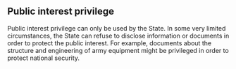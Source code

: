 ##  Public interest privilege

Public interest privilege can only be used by the State. In some very limited
circumstances, the State can refuse to disclose information or documents in
order to protect the public interest. For example, documents about the
structure and engineering of army equipment might be privileged in order to
protect national security.
